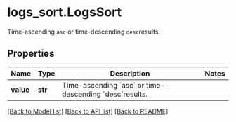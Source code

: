 # logs_sort.LogsSort

Time-ascending `asc` or time-descending `desc`results.
## Properties
Name | Type | Description | Notes
------------ | ------------- | ------------- | -------------
**value** | **str** | Time-ascending &#x60;asc&#x60; or time-descending &#x60;desc&#x60;results. | 

[[Back to Model list]](../README.md#documentation-for-models) [[Back to API list]](../README.md#documentation-for-api-endpoints) [[Back to README]](../README.md)


